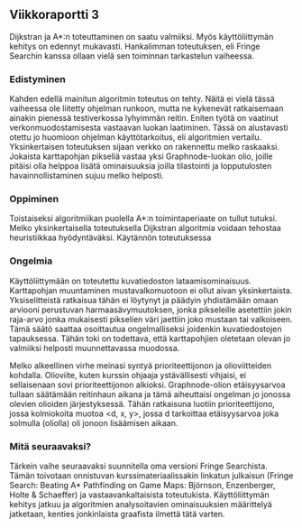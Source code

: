 ## Viikkoraportti 3

Dijkstran ja A*:n toteuttaminen on saatu valmiiksi. Myös käyttöliittymän kehitys on edennyt mukavasti. Hankalimman toteutuksen, eli Fringe Searchin kanssa ollaan vielä sen toiminnan tarkastelun vaiheessa.

### Edistyminen
Kahden edellä mainitun algoritmin toteutus on tehty. Näitä ei vielä tässä vaiheessa ole liitetty ohjelman runkoon, mutta ne kykenevät ratkaisemaan ainakin pienessä testiverkossa lyhyimmän reitin. Eniten työtä on vaatinut verkonmuodostamisesta vastaavan luokan laatiminen. Tässä on alustavasti otettu jo huomioon ohjelman käyttötarkoitus, eli algoritmien vertailu. Yksinkertaisen toteutuksen sijaan verkko on rakennettu melko raskaaksi. Jokaista karttapohjan pikseliä vastaa yksi Graphnode-luokan olio, joille pitäisi olla helppoa lisätä ominaisuuksia joilla tilastointi ja lopputulosten havainnollistaminen sujuu melko helposti.

### Oppiminen
Toistaiseksi algoritmiikan puolella A*:n toimintaperiaate on tullut tutuksi. Melko yksinkertaisella toteutuksella Dijkstran algoritmia voidaan tehostaa heuristiikkaa hyödyntäväksi. Käytännön toteutuksessa 

### Ongelmia
Käyttöliittymään on toteutettu kuvatiedoston lataamisominaisuus. Karttapohjan muuntaminen mustavalkomuotoon ei ollut aivan yksinkertaista. Yksiselitteistä ratkaisua tähän ei löytynyt ja päädyin yhdistämään omaan arviooni perustuvan harmaasävymuutoksen, jonka pikseleille asetettiin jokin raja-arvo jonka mukaisesti pikselien väri jaettiin joko mustaan tai valkoiseen. Tämä säätö saattaa osoittautua ongelmalliseksi joidenkin kuvatiedostojen tapauksessa. Tähän toki on todettava, että karttapohjien oletetaan olevan jo valmiiksi helposti muunnettavassa muodossa.

Melko alkeellinen virhe meinasi syntyä prioriteettijonon ja olioviitteiden kohdalla. Olioviite, kuten kurssin ohjaaja ystävällisesti vihjaisi, ei sellaisenaan sovi prioriteettijonon alkioksi. Graphnode-olion etäisyysarvoa tullaan säätämään reitinhaun aikana ja tämä aiheuttaisi ongelman jo jonossa olevien olioiden järjestyksessä. Tähän ratkaisuna luotiin prioriteettijono, jossa kolmiokoita muotoa <d, x, y>, jossa d tarkoittaa etäisyysarvoa joka solmulla (oliolla) oli jonoon lisäämisen aikaan.

### Mitä seuraavaksi?
Tärkein vaihe seuraavaksi suunnitella oma versioni Fringe Searchista. Tämän toivotaan onnistuvan kurssimateriaalissakin linkatun julkaisun (Fringe Search: Beating A* Pathfinding on Game Maps: Björnson, Enzenberger, Holte & Schaeffer) ja vastaavankaltaisista toteutukista.
Käyttöliittymän kehitys jatkuu ja algoritmien analysoitavien ominaisuuksien määrittelyä jatketaan, kenties jonkinlaista graafista ilmettä tätä varten.